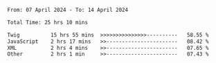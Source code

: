 <!--START_SECTION:waka-->

```txt
From: 07 April 2024 - To: 14 April 2024

Total Time: 25 hrs 10 mins

Twig          15 hrs 55 mins  >>>>>>>>>>>>>>>----------   58.55 %
JavaScript    2 hrs 17 mins   >>-----------------------   08.42 %
XML           2 hrs 4 mins    >>-----------------------   07.65 %
Other         2 hrs 1 min     >>-----------------------   07.43 %
```

<!--END_SECTION:waka-->
